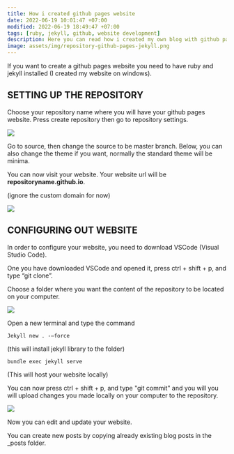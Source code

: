 ```yaml
---
title: How i created github pages website
date: 2022-06-19 10:01:47 +07:00
modified: 2022-06-19 18:49:47 +07:00
tags: [ruby, jekyll, github, website development]
description: Here you can read how i created my own blog with github pages, jekyll, and ruby.
image: assets/img/repository-github-pages-jekyll.png
---
```


If you want to create a github pages website you need to have ruby and jekyll installed (I created my website on windows).

## SETTING UP THE REPOSITORY

Choose your repository name where you will have your github pages website.
Press create repository then go to repository settings.

<img src="{{site.baseurl}}../assets/img/repository-github-pages-jekyll.png">

Go to source, then change the source to be master branch. Below, you can also change the theme if you want, normally the standard theme will be minima.

You can now visit your website. Your website url will be **repositoryname.github.io**.

(ignore the custom domain for now)

<img src="{{site.baseurl}}../assets/img/repository-settings.png">

## CONFIGURING OUT WEBSITE

In order to configure your website, you need to download VSCode (Visual Studio Code).

One you have downloaded VSCode and opened it, press ctrl + shift + p, and type “git clone”.

Choose a folder where you want the content of the repository to be located on your computer.

<img src="{{site.baseurl}}../assets/img/vscode-clone.png">

Open a new terminal and type the command 

```
Jekyll new . -–force
```

(this will install jekyll library to the folder)

```
bundle exec jekyll serve
```

(This will host your website locally)

You can now press ctrl + shift +
p, and type "git commit" and you will you will upload changes you made locally on your computer to the repository.

 <img src="{{site.baseurl}}../assets/img/vscode-commit-sync.png">

Now you can edit and update your website.

You can create new posts by copying already existing blog posts in the _posts folder.